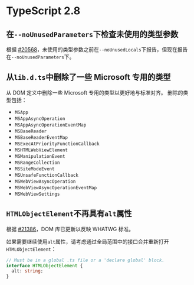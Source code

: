 # TypeScript 2.8

## 在`--noUnusedParameters`下检查未使用的类型参数

根据 [\#20568](https://github.com/Microsoft/TypeScript/issues/20568)，未使用的类型参数之前在`--noUnusedLocals`下报告，但现在报告在`--noUnusedParameters`下。

## 从`lib.d.ts`中删除了一些 Microsoft 专用的类型

从 DOM 定义中删除一些 Microsoft 专用的类型以更好地与标准对齐。 删除的类型包括：

- `MSApp`
- `MSAppAsyncOperation`
- `MSAppAsyncOperationEventMap`
- `MSBaseReader`
- `MSBaseReaderEventMap`
- `MSExecAtPriorityFunctionCallback`
- `MSHTMLWebViewElement`
- `MSManipulationEvent`
- `MSRangeCollection`
- `MSSiteModeEvent`
- `MSUnsafeFunctionCallback`
- `MSWebViewAsyncOperation`
- `MSWebViewAsyncOperationEventMap`
- `MSWebViewSettings`

## `HTMLObjectElement`不再具有`alt`属性

根据 [\#21386](https://github.com/Microsoft/TypeScript/issues/21386)，DOM 库已更新以反映 WHATWG 标准。

如果需要继续使用`alt`属性，请考虑通过全局范围中的接口合并重新打开`HTMLObjectElement`：

```typescript
// Must be in a global .ts file or a 'declare global' block.
interface HTMLObjectElement {
  alt: string;
}
```
